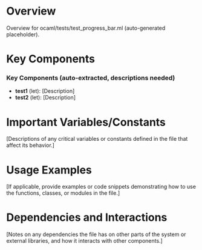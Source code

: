 # Overview

Overview for ocaml/tests/test_progress_bar.ml (auto-generated placeholder).

# Key Components

### Key Components (auto-extracted, descriptions needed)
- **test1** (let): [Description]
- **test2** (let): [Description]

# Important Variables/Constants

[Descriptions of any critical variables or constants defined in the file that affect its behavior.]

# Usage Examples

[If applicable, provide examples or code snippets demonstrating how to use the functions, classes, or modules in the file.]

# Dependencies and Interactions

[Notes on any dependencies the file has on other parts of the system or external libraries, and how it interacts with other components.]
